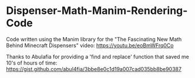# Dispenser-Math-Manim-Rendering-Code
Code written using the Manim library for the "The Fascinating New Math Behind Minecraft Dispensers" video: https://youtu.be/eoBmWFrq0Co

Thanks to Abulafia for providing a 'find and replace' function that saved me 10's of hours of time: https://gist.github.com/abul4fia/3bbe8e0c1d19a007cad035bb8be90387
